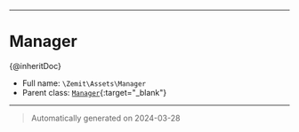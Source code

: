 ***

# Manager

{@inheritDoc}



* Full name: `\Zemit\Assets\Manager`
* Parent class: [`Manager`](https://docs.phalcon.io/latest/api/){:target="_blank"}






***
> Automatically generated on 2024-03-28
